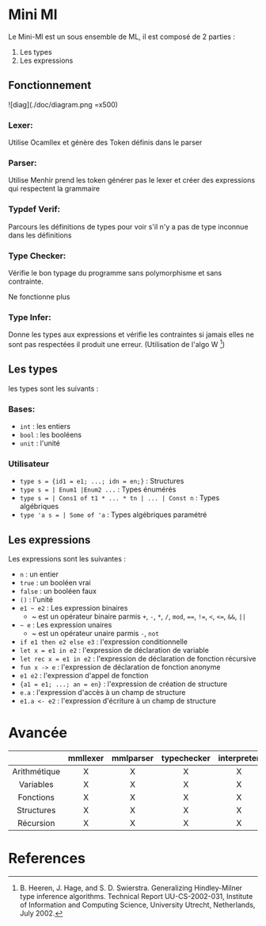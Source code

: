 # Mini Ml

Le Mini-Ml est un sous ensemble de ML, il est composé de 2 parties :
1. Les types
2. Les expressions

## Fonctionnement 

![diag](./doc/diagram.png =x500)

### Lexer:
  
  Utilise Ocamllex et génère des Token définis dans le parser

### Parser:
  
  Utilise Menhir prend les token générer pas le lexer 
  et créer des expressions qui respectent la grammaire

### Typdef Verif:

  Parcours les définitions de types pour voir s'il 
  n'y a pas de type inconnue dans les définitions

### Type Checker:

  Vérifie le bon typage du programme sans polymorphisme et sans contrainte.

  Ne fonctionne plus

### Type Infer:
  
  Donne les types aux expressions et vérifie les contraintes 
  si jamais elles ne sont pas respectées il produit une erreur. 
  (Utilisation de l'algo W [^1])

## Les types

les types sont les suivants :

### Bases:

- `int` : les entiers
- `bool` : les booléens
- `unit` : l'unité

### Utilisateur 
- `type s = {id1 = e1; ...; idn = en;}` : Structures
- `type s = | Enum1 |Enum2 ...` : Types énumérés
- `type s = | Cons1 of t1 * ... * tn | ... | Const n` : Types algébriques
- `type 'a s = | Some of 'a` : Types algébriques paramétré

## Les expressions

Les expressions sont les suivantes :
- `n` : un entier
- `true` : un booléen vrai
- `false` : un booléen faux
- `()` : l'unité
- `e1 ~ e2` : Les expression binaires
    - ~ est un opérateur binaire parmis `+`, `-`, `*`, `/`, `mod`, `==`, `!=`, `<`, `<=`, `&&`, `||`
- `~ e` : Les expression unaires
    - ~ est un opérateur unaire parmis `-`, `not`
- `if e1 then e2 else e3` : l'expression conditionnelle
- `let x = e1 in e2` : l'expression de déclaration de variable
- `let rec x = e1 in e2` : l'expression de déclaration de fonction récursive
- `fun x -> e` : l'expression de déclaration de fonction anonyme
- `e1 e2` : l'expression d'appel de fonction
- `{a1 = e1; ...; an = en}` : l'expression de création de structure
- `e.a` : l'expression d'accès à un champ de structure
- `e1.a <- e2` : l'expression d'écriture à un champ de structure



# Avancée

|              | mmllexer | mmlparser | typechecker | interpreter |
|:------------:|:--------:|:---------:|:-----------:|:-----------:|
| Arithmétique |     X    |     X     |      X      |      X      |
|   Variables  |     X    |     X     |      X      |      X      |
|   Fonctions  |     X    |     X     |      X      |      X      |
|  Structures  |     X    |     X     |      X      |      X      |
|   Récursion  |     X    |     X     |      X      |      X      |

# References

[^1]: B. Heeren, J. Hage, and S. D. Swierstra. Generalizing Hindley-Milner type inference algorithms. Technical Report UU-CS-2002-031, Institute of Information and Computing Science, University Utrecht, Netherlands, July 2002.
